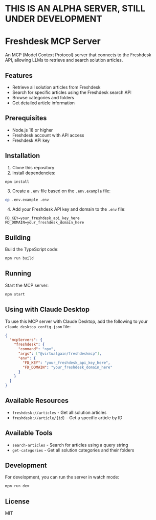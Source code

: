 # THIS IS AN ALPHA SERVER, STILL UNDER DEVELOPMENT
# Freshdesk MCP Server


An MCP (Model Context Protocol) server that connects to the Freshdesk API, allowing LLMs to retrieve and search solution articles.

## Features

- Retrieve all solution articles from Freshdesk
- Search for specific articles using the Freshdesk search API
- Browse categories and folders
- Get detailed article information

## Prerequisites

- Node.js 18 or higher
- Freshdesk account with API access
- Freshdesk API key

## Installation

1. Clone this repository
2. Install dependencies:

```bash
npm install
```

3. Create a `.env` file based on the `.env.example` file:

```bash
cp .env.example .env
```

4. Add your Freshdesk API key and domain to the `.env` file:

```
FD_KEY=your_freshdesk_api_key_here
FD_DOMAIN=your_freshdesk_domain_here
```

## Building

Build the TypeScript code:

```bash
npm run build
```

## Running

Start the MCP server:

```bash
npm start
```

## Using with Claude Desktop

To use this MCP server with Claude Desktop, add the following to your `claude_desktop_config.json` file:

```json
{
  "mcpServers": {
    "freshdesk": {
      "command": "npx",
      "args": ["@virtualgain/freshdeskmcp"],
      "env": {
        "FD_KEY": "your_freshdesk_api_key_here",
        "FD_DOMAIN": "your_freshdesk_domain_here"
      }
    }
  }
}
```

## Available Resources

- `freshdesk://articles` - Get all solution articles
- `freshdesk://article/{id}` - Get a specific article by ID

## Available Tools

- `search-articles` - Search for articles using a query string
- `get-categories` - Get all solution categories and their folders

## Development

For development, you can run the server in watch mode:

```bash
npm run dev
```

## License

MIT
